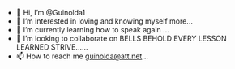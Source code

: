 - 👋 Hi, I’m @Guinolda1
- 👀 I’m interested in loving and knowing myself more...
- 🌱 I’m currently learning how to speak again ...
- 💞️ I’m looking to collaborate on BELLS BEHOLD EVERY LESSON LEARNED STRIVE......
- 📫 How to reach me guinolda@att.net...

<!---
Guinolda1/Guinolda1 is a ✨ special ✨ repository because its `README.md` (this file) appears on your GitHub profile.
You can click the Preview link to take a look at your changes.
--->

